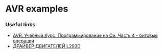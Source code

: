 # AVR examples

### Useful links

* [AVR. Учебный Курс. Программирование на Си. Часть 4 - битовые операции](http://easyelectronics.ru/avr-uchebnyj-kurs-programmirovanie-na-si-chast-4.html)
* [ДРАЙВЕР ДВИГАТЕЛЕЙ L293D](http://myrobot.ru/stepbystep/el_driver.php)
